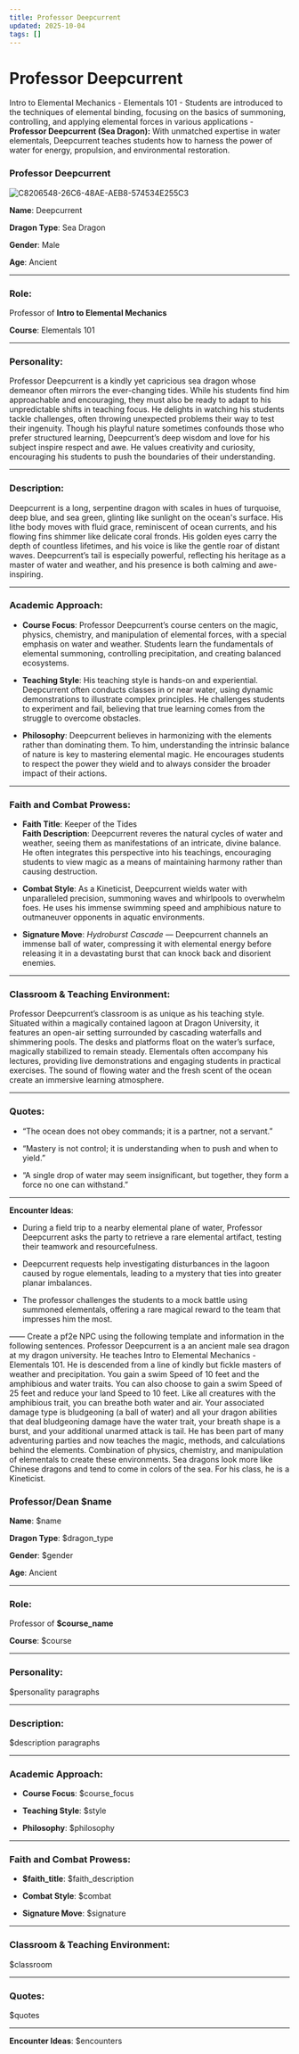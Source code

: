 ```yaml
---
title: Professor Deepcurrent
updated: 2025-10-04
tags: []
---
```


# Professor Deepcurrent



Intro to Elemental Mechanics - Elementals 101
	- Students are introduced to the techniques of elemental binding, focusing on the basics of summoning, controlling, and applying elemental forces in various applications
	- **Professor Deepcurrent (Sea Dragon):** With unmatched expertise in water elementals, Deepcurrent teaches students how to harness the power of water for energy, propulsion, and environmental restoration.


### Professor Deepcurrent

![C8206548-26C6-48AE-AEB8-574534E255C3](images/C8206548-26C6-48AE-AEB8-574534E255C3.webp)

**Name**: Deepcurrent

**Dragon Type**: Sea Dragon  

**Gender**: Male  

**Age**: Ancient  

---

### Role:
Professor of **Intro to Elemental Mechanics**

**Course**: Elementals 101  

---

### Personality:
Professor Deepcurrent is a kindly yet capricious sea dragon whose demeanor often mirrors the ever-changing tides. While his students find him approachable and encouraging, they must also be ready to adapt to his unpredictable shifts in teaching focus. He delights in watching his students tackle challenges, often throwing unexpected problems their way to test their ingenuity. Though his playful nature sometimes confounds those who prefer structured learning, Deepcurrent’s deep wisdom and love for his subject inspire respect and awe. He values creativity and curiosity, encouraging his students to push the boundaries of their understanding.

---

### Description:
Deepcurrent is a long, serpentine dragon with scales in hues of turquoise, deep blue, and sea green, glinting like sunlight on the ocean's surface. His lithe body moves with fluid grace, reminiscent of ocean currents, and his flowing fins shimmer like delicate coral fronds. His golden eyes carry the depth of countless lifetimes, and his voice is like the gentle roar of distant waves. Deepcurrent’s tail is especially powerful, reflecting his heritage as a master of water and weather, and his presence is both calming and awe-inspiring.

---

### Academic Approach:

- **Course Focus**: Professor Deepcurrent’s course centers on the magic, physics, chemistry, and manipulation of elemental forces, with a special emphasis on water and weather. Students learn the fundamentals of elemental summoning, controlling precipitation, and creating balanced ecosystems.

- **Teaching Style**: His teaching style is hands-on and experiential. Deepcurrent often conducts classes in or near water, using dynamic demonstrations to illustrate complex principles. He challenges students to experiment and fail, believing that true learning comes from the struggle to overcome obstacles.

- **Philosophy**: Deepcurrent believes in harmonizing with the elements rather than dominating them. To him, understanding the intrinsic balance of nature is key to mastering elemental magic. He encourages students to respect the power they wield and to always consider the broader impact of their actions.

---

### Faith and Combat Prowess:

- **Faith Title**: Keeper of the Tides  
  **Faith Description**: Deepcurrent reveres the natural cycles of water and weather, seeing them as manifestations of an intricate, divine balance. He often integrates this perspective into his teachings, encouraging students to view magic as a means of maintaining harmony rather than causing destruction.

- **Combat Style**: As a Kineticist, Deepcurrent wields water with unparalleled precision, summoning waves and whirlpools to overwhelm foes. He uses his immense swimming speed and amphibious nature to outmaneuver opponents in aquatic environments.

- **Signature Move**: *Hydroburst Cascade* — Deepcurrent channels an immense ball of water, compressing it with elemental energy before releasing it in a devastating burst that can knock back and disorient enemies.

---

### Classroom & Teaching Environment:
Professor Deepcurrent’s classroom is as unique as his teaching style. Situated within a magically contained lagoon at Dragon University, it features an open-air setting surrounded by cascading waterfalls and shimmering pools. The desks and platforms float on the water’s surface, magically stabilized to remain steady. Elementals often accompany his lectures, providing live demonstrations and engaging students in practical exercises. The sound of flowing water and the fresh scent of the ocean create an immersive learning atmosphere.

---

### Quotes:

- “The ocean does not obey commands; it is a partner, not a servant.”  

- “Mastery is not control; it is understanding when to push and when to yield.”  

- “A single drop of water may seem insignificant, but together, they form a force no one can withstand.”  

---

**Encounter Ideas**:

- During a field trip to a nearby elemental plane of water, Professor Deepcurrent asks the party to retrieve a rare elemental artifact, testing their teamwork and resourcefulness.

- Deepcurrent requests help investigating disturbances in the lagoon caused by rogue elementals, leading to a mystery that ties into greater planar imbalances.

- The professor challenges the students to a mock battle using summoned elementals, offering a rare magical reward to the team that impresses him the most.





——
Create a pf2e NPC using the following template and information in the following sentences. Professor Deepcurrent is a an ancient male sea dragon at my dragon university. He teaches Intro to Elemental Mechanics - Elementals 101. He is descended from a line of kindly but fickle masters of weather and precipitation. You gain a swim Speed of 10 feet and the amphibious and water traits. You can also choose to gain a swim Speed of 25 feet and reduce your land Speed to 10 feet. Like all creatures with the amphibious trait, you can breathe both water and air. Your associated damage type is bludgeoning (a ball of water) and all your dragon abilities that deal bludgeoning damage have the water trait, your breath shape is a burst, and your additional unarmed attack is tail. He has been part of many adventuring parties and now teaches the magic, methods, and calculations behind the elements. Combination of physics, chemistry, and manipulation of elementals to create these environments.  Sea dragons look more like Chinese dragons and tend to come in colors of the sea. For his class, he is a Kineticist.


### Professor/Dean $name

**Name**: $name

**Dragon Type**: $dragon_type 

**Gender**: $gender

**Age**: Ancient 


---

### Role:
Professor of **$course_name**

**Course**: $course  

---

### Personality:
$personality paragraphs

---

### Description:
$description paragraphs

---

### Academic Approach:

- **Course Focus**: $course_focus  

- **Teaching Style**: $style 

- **Philosophy**: $philosophy

---

### Faith and Combat Prowess:

- **$faith_title**: $faith_description

- **Combat Style**: $combat 

- **Signature Move**: $signature

---

### Classroom & Teaching Environment:
$classroom

---

### Quotes:
$quotes

---

**Encounter Ideas**:
$encounters
